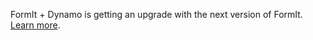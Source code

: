 FormIt + Dynamo is getting an upgrade with the next version of FormIt. [Learn more](https://formit.autodesk.com/page/formit-dynamo).